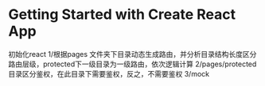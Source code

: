 # Getting Started with Create React App

初始化react 
1/根据pages 文件夹下目录动态生成路由，并分析目录结构长度区分路由层级，protected下一级目录为一级路由，依次逻辑计算
2/pages/protected 目录区分鉴权，在此目录下需要鉴权，反之，不需要鉴权
3/mock